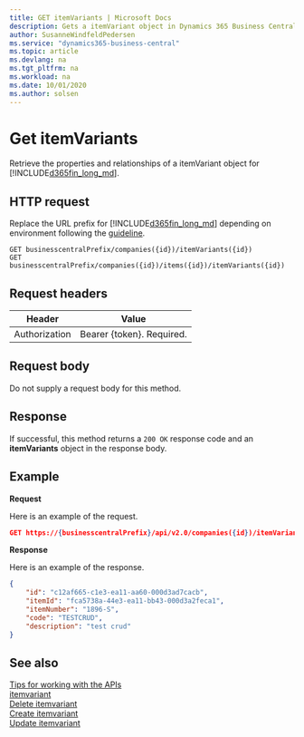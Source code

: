 ```yaml
---
title: GET itemVariants | Microsoft Docs
description: Gets a itemVariant object in Dynamics 365 Business Central.
author: SusanneWindfeldPedersen
ms.service: "dynamics365-business-central"
ms.topic: article
ms.devlang: na
ms.tgt_pltfrm: na
ms.workload: na
ms.date: 10/01/2020
ms.author: solsen
---
```


# Get itemVariants
Retrieve the properties and relationships of a itemVariant object for [!INCLUDE[d365fin_long_md](../../includes/d365fin_long_md.md)]. 


## HTTP request
Replace the URL prefix for [!INCLUDE[d365fin_long_md](../../includes/d365fin_long_md.md)] depending on environment following the [guideline](../../v2.0/endpoints-apis-for-dynamics.md).
```
GET businesscentralPrefix/companies({id})/itemVariants({id})
GET businesscentralPrefix/companies({id})/items({id})/itemVariants({id})
```

## Request headers

|Header|Value|
|------|-----|
|Authorization  |Bearer {token}. Required. |

## Request body
Do not supply a request body for this method.

## Response
If successful, this method returns a ```200 OK``` response code and an **itemVariants** object in the response body.

## Example

**Request**

Here is an example of the request.
```json
GET https://{businesscentralPrefix}/api/v2.0/companies({id})/itemVariants({id})
```

**Response**

Here is an example of the response. 

```json
{
    "id": "c12af665-c1e3-ea11-aa60-000d3ad7cacb",
    "itemId": "fca5738a-44e3-ea11-bb43-000d3a2feca1",
    "itemNumber": "1896-S",
    "code": "TESTCRUD",
    "description": "test crud"
}
```


## See also
[Tips for working with the APIs](/dynamics365/business-central/dev-itpro/developer/devenv-connect-apps-tips)    
[itemvariant](../resources/dynamics_itemvariant.md)    
[Delete itemvariant](dynamics_itemvariant_Delete.md)    
[Create itemvariant](dynamics_itemvariant_Create.md)    
[Update itemvariant](dynamics_itemvariant_Update.md)    
